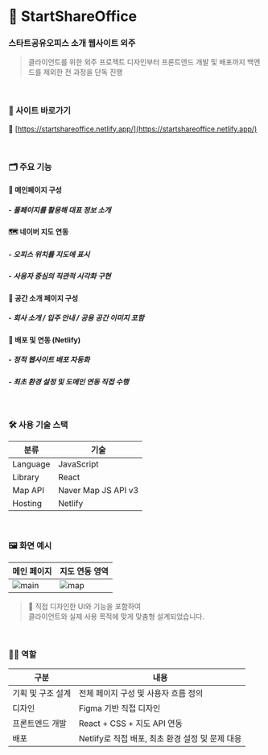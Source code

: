 # 🏢 StartShareOffice
### 스타트공유오피스 소개 웹사이트 외주

> 클라이언트를 위한 외주 프로젝트
> 디자인부터 프론트엔드 개발 및 배포까지 백엔드를 제외한 전 과정을 단독 진행

<br>

### 👀 사이트 바로가기

🔗 [https://startshareoffice.netlify.app/](https://startshareoffice.netlify.app/)

<br>

### 🗂️ 주요 기능

#### 📍 메인페이지 구성
##### - 풀페이지를 활용해 대표 정보 소개 

#### 🗺️ 네이버 지도 연동
##### - 오피스 위치를 지도에 표시  
##### - 사용자 중심의 직관적 시각화 구현

#### 🏢 공간 소개 페이지 구성
##### - 회사 소개 / 입주 안내 / 공용 공간 이미지 포함

#### 🧩 배포 및 연동 (Netlify)
##### - 정적 웹사이트 배포 자동화  
##### - 최초 환경 설정 및 도메인 연동 직접 수행

<br>

### 🛠 사용 기술 스택

| 분류 | 기술 |
|------|------|
| Language | JavaScript |
| Library | React |
| Map API | Naver Map JS API v3 |
| Hosting | Netlify |

<br>

### 🖼️ 화면 예시

| 메인 페이지 | 지도 연동 영역 |
|-------------|----------------|
| ![main](https://github.com/user-attachments/assets/cc4357b4-580e-4f93-99af-80e382ce8bd2) | ![map](https://github.com/user-attachments/assets/bd894522-ec83-48ab-bc50-187ddfb8a88a) |

> 💬 직접 디자인한 UI와 기능을 포함하여  
> 클라이언트와 실제 사용 목적에 맞게 맞춤형 설계되었습니다.

<br>

### 🙋‍♀️ 역할

| 구분 | 내용 |
|------|------|
| 기획 및 구조 설계 | 전체 페이지 구성 및 사용자 흐름 정의 |
| 디자인 | Figma 기반 직접 디자인 |
| 프론트엔드 개발 | React + CSS + 지도 API 연동 |
| 배포 | Netlify로 직접 배포, 최초 환경 설정 및 문제 대응 |

